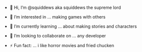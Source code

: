 - 👋 Hi, I’m @squiddews aka squiddews the supreme lord
- 👀 I’m interested in ... making games with others
- 🌱 I’m currently learning ... about making stories and characters
- 💞️ I’m looking to collaborate on ... any developer


- ⚡ Fun fact: ... i like horror movies and fried chucken

<!---
squiddews/squiddews is a ✨ special ✨ repository because its `README.md` (this file) appears on your GitHub profile.
You can click the Preview link to take a look at your changes.
--->
